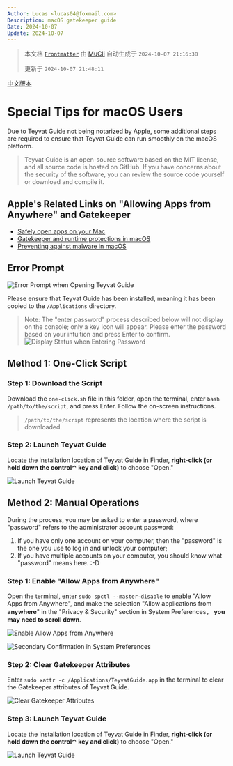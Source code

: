 ```yaml
---
Author: Lucas <lucas04@foxmail.com>
Description: macOS gatekeeper guide
Date: 2024-10-07
Update: 2024-10-07
---
```


> 本文档 [`Frontmatter`](https://github.com/BTMuli/MuCli#Frontmatter) 由 [MuCli](https://github.com/BTMuli/Mucli) 自动生成于 `2024-10-07 21:16:38`
>
> 更新于 `2024-10-07 21:48:11`

[中文版本](./README.md)

# Special Tips for macOS Users

Due to Teyvat Guide not being notarized by Apple, some additional steps are required to ensure that Teyvat Guide can run smoothly on the macOS platform.

> Teyvat Guide is an open-source software based on the MIT license, and all source code is hosted on GitHub. If you have concerns about the security of the software, you can review the source code yourself or download and compile it.

## Apple's Related Links on "Allowing Apps from Anywhere" and Gatekeeper

- [Safely open apps on your Mac](https://support.apple.com/102445)
- [Gatekeeper and runtime protections in macOS](https://support.apple.com/guide/security/sec5599b66df/)
- [Preventing against malware in macOS](https://support.apple.com/guide/security/sec469d47bd8/)

## Error Prompt

![Error Prompt when Opening Teyvat Guide](./error.png)

Please ensure that Teyvat Guide has been installed, meaning it has been copied to the `/Applications` directory.

> Note: The "enter password" process described below will not display on the console; only a key icon will appear. Please enter the password based on your intuition and press Enter to confirm.
> ![Display Status when Entering Password](./password.png)

## Method 1: One-Click Script

### Step 1: Download the Script

Download the `one-click.sh` file in this folder, open the terminal, enter `bash /path/to/the/script`, and press Enter. Follow the on-screen instructions.

> `/path/to/the/script` represents the location where the script is downloaded.

### Step 2: Launch Teyvat Guide

Locate the installation location of Teyvat Guide in Finder, **right-click (or hold down the control⌃ key and click)** to choose "Open."

![Launch Teyvat Guide](./open.png)

## Method 2: Manual Operations

During the process, you may be asked to enter a password, where "password" refers to the administrator account password:

1. If you have only one account on your computer, then the "password" is the one you use to log in and unlock your computer;
2. If you have multiple accounts on your computer, you should know what "password" means here. :-D

### Step 1: Enable "Allow Apps from Anywhere"

Open the terminal, enter `sudo spctl --master-disable` to enable "Allow Apps from Anywhere", and make the selection "Allow applications from **anywhere**" in the "Privacy & Security" section in System Preferences， **you may need to scroll down**.

![Enable Allow Apps from Anywhere](./gatekeeper.png)

![Secondary Confirmation in System Preferences](./gatekeeper-settings.png)

### Step 2: Clear Gatekeeper Attributes

Enter `sudo xattr -c /Applications/TeyvatGuide.app` in the terminal to clear the Gatekeeper attributes of Teyvat Guide.

![Clear Gatekeeper Attributes](./remove-gatekeeper.png)

### Step 3: Launch Teyvat Guide

Locate the installation location of Teyvat Guide in Finder, **right-click (or hold down the control⌃ key and click)** to choose "Open."

![Launch Teyvat Guide](./open.png)
